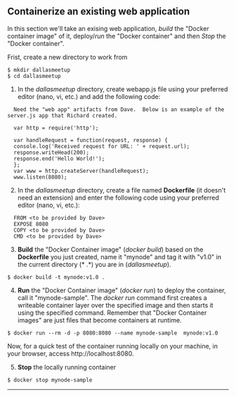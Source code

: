 
## Containerize an existing web application

In this section we'll take an exising web application, *build* the "Docker container image" of it, deploy/*run* the "Docker container" and then *Stop* the "Docker container".

Frist, create a new directory to work from 
```
$ mkdir dallasmeetup
$ cd dallasmeetup
```

1. In the *dallasmeetup* directory, create webapp.js file using your preferred editor (nano, vi, etc.) and add the following code:
```
  Need the "web app" artifacts from Dave.  Below is an example of the server.js app that Richard created.
  
  var http = require('http');

  var handleRequest = function(request, response) {
  console.log('Received request for URL: ' + request.url);
  response.writeHead(200);
  response.end('Hello World!');
  };
  var www = http.createServer(handleRequest);
  www.listen(8080);
```

2. In the *dallasmeetup* directory, create a file named **Dockerfile** (it doesn't need an extension) and enter the following code using your preferred editor (nano, vi, etc.):

```
  FROM <to be provided by Dave>
  EXPOSE 8080
  COPY <to be provided by Dave>
  CMD <to be provided by Dave>
```

3. **Build** the "Docker Container image" (*docker build*) based on the **Dockerfile** you just created, name it "mynode" and tag it with "v1.0" in the current directory (* .*) you are in (*dallasmeetup*).
```
$ docker build -t mynode:v1.0 .
```

4. **Run** the "Docker Container image" (*docker run*) to deploy the container, call it "mynode-sample".  The *docker run* command first creates a writeable container layer over the specified image and then starts it using the specified command.  Remember that "Docker Container images" are just files that become containers at runtime.

```
$ docker run --rm -d -p 8080:8080 --name mynode-sample  mynode:v1.0
```

  Now, for a quick test of the container running locally on your machine, in your browser, access http://localhost:8080.  

5. **Stop** the locally running container

```  
$ docker stop mynode-sample
```


---
